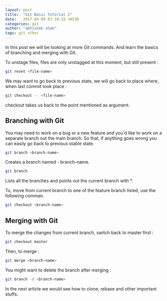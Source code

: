 ```yaml
---
layout: post
title:  "Git Basic Tutorial 2"
date:   2017-04-09 07:10:19 +0530
categories: git
author: "abhishek shah"
tags: git other
---
```


In this post we will be looking at more Git commands. And learn the basics of branching and merging with Git.

To unstage files, files are only unstagged at this moment, but still present :

```bash
git reset <file-name>
```

We may want to go back to previous state, we will go back to place where, when last commit took place :

```bash
git checkout -- <file-name>
```
checkout takes us back to the point mentioned as argument.


## Branching with Git

You may need to work on a bug or a new feature and you'd like to work on a separate branch out the main branch. So that, if anything goes wrong you can easily go back to previous stable state.

```bash
git branch <branch-name>
```
Creates a branch named - branch-name.

```bash
git branch
```
Lists all the branches and points out the current branch with *.

To, move from current branch to one of the feature branch listed, use the following comman.

```bash
git checkout <branch-name>
```

## Merging with Git

To merge the changes from current branch, switch back to master first :

```bash
git checkout master
```

Then, to merge :

```bash
git merge <branch-name>
```

You might want to delete the branch after merging :

```bash
git branch -d <branch-name>
```

In the next article we would see how to clone, rebase and other important stuffs.
